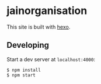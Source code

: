 # jainorganisation

This site is built with [hexo](http://hexo.io/).

## Developing

Start a dev server at `localhost:4000`:

```
$ npm install
$ npm start
```
